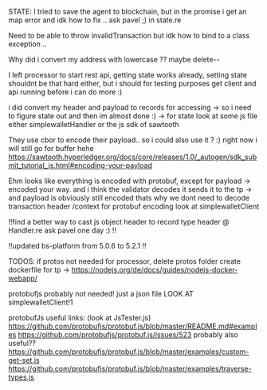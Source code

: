 STATE:
I tried to save the agent to blockchain, but in the promise i get an map error and idk how to fix .. ask pavel ;)
in state.re

Need to be able to throw invalidTransaction but idk how to bind to a class 
exception ..  


Why did i convert my address with lowercase ?? maybe delete--


I left processor to start rest api, getting state works already,
setting state shouldnt be that hard either, but i should for testing purposes get client and api running
before i can do more :)

i did convert my header and payload to records for accessing -> so i need to figure state out and then im almost done :) -> for state look at some js file 
either simplewalletHandler or the js sdk of sawtooth


They use cbor to encode their payload.. so i could also use it ? :)
right now i will still go for buffer hehe
https://sawtooth.hyperledger.org/docs/core/releases/1.0/_autogen/sdk_submit_tutorial_js.html#encoding-your-payload

Ehm looks like everything is encoded with protobuf, except for payload -> encoded your way. and i think the validator decodes it sends it to the tp -> and payload is obviously still encoded thats why we dont need to decode transaction header /context
for protobuf encoding look at simplewalletClient



!!find a better way to cast js object header to record type header @ Handler.re
ask pavel one day :) !!

!!updated bs-platform from 5.0.6 to 5.2.1 !!



TODOS:
if protos not needed for processor, delete protos folder
create dockerfile for tp ->
https://nodejs.org/de/docs/guides/nodejs-docker-webapp/


protobufjs probably not needed! just a json file LOOK AT simplewalletClient!1


protobufJs useful links: (look at JsTester.js)
https://github.com/protobufjs/protobuf.js/blob/master/README.md#examples
https://github.com/protobufjs/protobuf.js/issues/523
probably also useful??
https://github.com/protobufjs/protobuf.js/blob/master/examples/custom-get-set.js
https://github.com/protobufjs/protobuf.js/blob/master/examples/traverse-types.js
